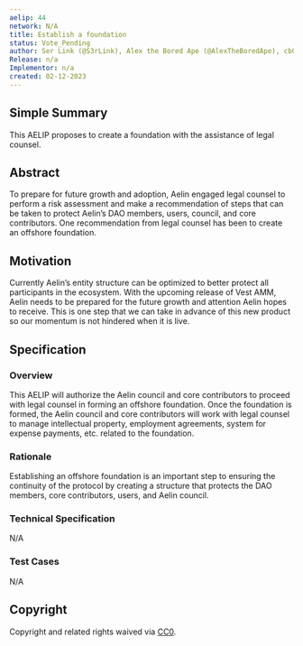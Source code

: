 ```yaml
---
aelip: 44
network: N/A
title: Establish a foundation
status: Vote_Pending
author: Ser Link (@S3rLink), Alex the Bored Ape (@AlexTheBoredApe), cb0x (@0xcdb)
Release: n/a
Implementor: n/a
created: 02-12-2023
---
```


## Simple Summary

<!--"If you can't explain it simply, you don't understand it well enough." Simply describe the outcome the proposed changes intends to achieve. This should be non-technical and accessible to a casual community member.-->

This AELIP proposes to create a foundation with the assistance of legal counsel.

## Abstract

<!--A short (~200 word) description of the proposed change, the abstract should clearly describe the proposed change. This is what *will* be done if the AELIP is implemented, not *why* it should be done or *how* it will be done. If the AELIP proposes deploying a new contract, write, "we propose to deploy a new contract that will do x".-->

To prepare for future growth and adoption, Aelin engaged legal counsel to perform a risk assessment and make a recommendation of steps that can be taken to protect Aelin’s DAO members, users, council, and core contributors. One recommendation from legal counsel has been to create an offshore foundation.

## Motivation

<!--This is the problem statement. This is the *why* of the AELIP. It should clearly explain *why* the current state of the protocol is inadequate.  It is critical that you explain *why* the change is needed, if the AELIP proposes changing how something is calculated, you must address *why* the current calculation is inaccurate or wrong. This is not the place to describe how the AELIP will address the issue!-->

Currently Aelin’s entity structure can be optimized to better protect all participants in the ecosystem. With the upcoming release of Vest AMM, Aelin needs to be prepared for the future growth and attention Aelin hopes to receive. This is one step that we can take in advance of this new product so our momentum is not hindered when it is live.

## Specification

### Overview

<!--This is a high-level overview of *how* the AELIP will solve the problem. The overview should clearly describe how the new feature will be implemented.-->

This AELIP will authorize the Aelin council and core contributors to proceed with legal counsel in forming an offshore foundation. Once the foundation is formed, the Aelin council and core contributors will work with legal counsel to manage intellectual property, employment agreements, system for expense payments, etc. related to the foundation.

### Rationale

<!--This is where you explain the reasoning behind how you propose to solve the problem. Why did you propose to implement the change in this way, what were the considerations and trade-offs. The rationale fleshes out what motivated the design and why particular design decisions were made. It should describe alternate designs that were considered and related work. The rationale may also provide evidence of consensus within the community, and should discuss important objections or concerns raised during discussion.-->

Establishing an offshore foundation is an important step to ensuring the continuity of the protocol by creating a structure that protects the DAO members, core contributors, users, and Aelin council.

### Technical Specification

<!--The technical specification should outline the public API of the changes proposed. That is, changes to any of the interfaces Synthetix currently exposes or the creations of new ones.-->

N/A

### Test Cases

<!--Test cases for an implementation are mandatory for AELIPs but can be included with the implementation..-->

N/A

## Copyright

Copyright and related rights waived via [CC0](https://creativecommons.org/publicdomain/zero/1.0/).
